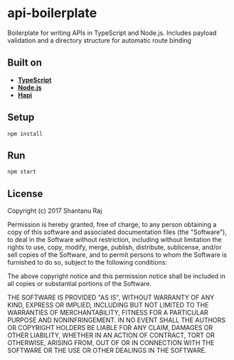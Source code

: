 # api-boilerplate

Boilerplate for writing APIs in TypeScript and Node.js.
Includes payload validation and a directory structure for automatic route binding

## Built on

* **[TypeScript](https://www.typescriptlang.org/)**
* **[Node.js](https://nodejs.org)**
* **[Hapi](https://hapijs.com/)**

## Setup

    npm install

## Run

    npm start

## License

  Copyright (c) 2017 Shantanu Raj

  Permission is hereby granted, free of charge, to any person obtaining a copy of this software and associated documentation files (the "Software"), to deal in the Software without restriction, including without limitation the rights to use, copy, modify, merge, publish, distribute, sublicense, and/or sell copies of the Software, and to permit persons to whom the Software is furnished to do so, subject to the following conditions:

  The above copyright notice and this permission notice shall be included in all copies or substantial portions of the Software.

  THE SOFTWARE IS PROVIDED "AS IS", WITHOUT WARRANTY OF ANY KIND, EXPRESS OR IMPLIED, INCLUDING BUT NOT LIMITED TO THE WARRANTIES OF MERCHANTABILITY, FITNESS FOR A PARTICULAR PURPOSE AND NONINFRINGEMENT. IN NO EVENT SHALL THE AUTHORS OR COPYRIGHT HOLDERS BE LIABLE FOR ANY CLAIM, DAMAGES OR OTHER LIABILITY, WHETHER IN AN ACTION OF CONTRACT, TORT OR OTHERWISE, ARISING FROM, OUT OF OR IN CONNECTION WITH THE SOFTWARE OR THE USE OR OTHER DEALINGS IN THE SOFTWARE.